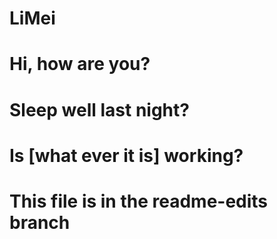# LiMei
#
# Hi, how are you?  
#
# Sleep well last night?  
#
# Is [what ever it is] working? 
# 
# This file is in the readme-edits branch
# 

